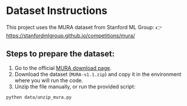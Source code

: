 # Dataset Instructions

This project uses the MURA dataset from Stanford ML Group:
👉 https://stanfordmlgroup.github.io/competitions/mura/

## Steps to prepare the dataset:

1. Go to the official [MURA download page](https://stanfordmlgroup.github.io/competitions/mura/).
2. Download the dataset (`MURA-v1.1.zip`) and copy it in the environment where you will run the code.
3. Unzip the file manually, or run the provided script:

```bash
python data/unzip_mura.py
```
